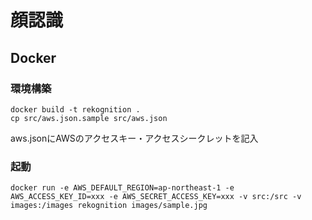 # 顔認識

## Docker

### 環境構築

```
docker build -t rekognition .
cp src/aws.json.sample src/aws.json
```

aws.jsonにAWSのアクセスキー・アクセスシークレットを記入

### 起動

```
docker run -e AWS_DEFAULT_REGION=ap-northeast-1 -e AWS_ACCESS_KEY_ID=xxx -e AWS_SECRET_ACCESS_KEY=xxx -v src:/src -v images:/images rekognition images/sample.jpg
```
